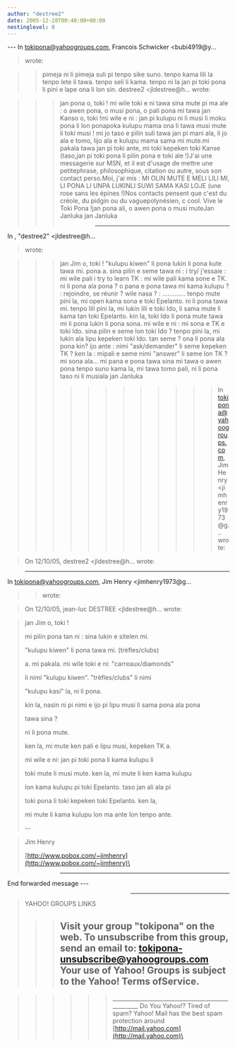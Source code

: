 ```yaml
---
author: "destree2"
date: 2005-12-28T00:40:00+00:00
nestinglevel: 0
---
```

\---
 In [tokipona@yahoogroups.com](mailto://tokipona@yahoogroups.com), Francois Schwicker <bubi4919@y...
>wrote:

>> pimeja ni li pimeja suli pi tenpo sike suno.
> tenpo kama lili la tenpo lete li tawa. tenpo seli li kama.
> tenpo ni la jan pi toki pona li pini e lape ona li lon sin.
>> destree2 <jldestree@h...
> wrote:

>>> jan pona o, toki !
>> mi wile toki e ni tawa sina mute pi ma ale : o awen pona, o musi
> pona, o pali pona
>> mi tawa
>jan Kanso o, toki !mi wile e ni : jan pi kulupu ni li musi li moku pona li lon ponapoka kulupu mama ona li tawa musi mute li toki musi ! mi jo taso e pilin suli tawa jan pi mani ala, li jo ala e tomo, lijo ala e kulupu mama sama mi mute.mi pakala tawa jan pi toki ante, mi toki kepeken toki Kanse (taso,jan pi toki pona li pilin pona e toki ale !)J'ai une messagerie sur MSN, et il est d'usage de mettre une petitephrase, philosophique, citation ou autre, sous son contact perso.Moi, j'ai mis : MI OLIN MUTE E MELI LILI MI, LI PONA LI UNPA LUKINLI SUWI SAMA KASI LOJE (une rose sans les épines !)Nos contacts pensent que c'est du créole, du pidgin ou du vaguepolynésien, c cool. Vive le Toki Pona !jan pona ali, o awen pona o musi muteJan Janluka
> jan Janluka
>>>>> ---
 In , "destree2" <jldestree@h...
> wrote:

>>> jan Jim o, toki !
>> "kulupu kiwen" li pona lukin li pona kute tawa mi. pona a.
>> sina pilin e seme tawa ni : i try/ j'essaie : mi wile pali
>> i try to learn TK : mi wile pali kama sone e TK. ni li pona ala
> pona ?
>> o pana e pona tawa mi
>> kama kulupu ? : rejoindre, se réunir ?
> wile nasa ? : .............
>> tenpo mute pini la, mi open kama sona e toki Epelanto. ni li pona
> tawa mi.
> tenpo lili pini la, mi lukin lili e toki Ido, li sama mute li kama
> tan toki Epelanto.
> kin la, toki Ido li pona mute tawa mi li pona lukin li pona sona.
>> mi wile e ni : mi sona e TK e toki Ido.
>> sina pilin e seme lon toki Ido ?
>> tenpo pini la, mi lukin ala lipu kepeken toki Ido. tan seme ?
> ona li pona ala pona kin?
>> ijo ante : nimi "ask/demander" li seme kepeken TK ? ken la : mipali
> e seme
> nimi "answer" li seme lon TK ? mi sona ala...
>> mi pana e pona tawa sina
>> mi tawa
>> o awen pona
>> tenpo suno kama la, mi tawa tomo pali, ni li pona taso ni li musiala
>> jan Janluka
>>>>>>>>>>>> In [tokipona@yahoogroups.com](mailto://tokipona@yahoogroups.com), Jim Henry <jimhenry1973@g...
> wrote:

> 
>> 
> On 12/10/05, destree2 <jldestree@h...
> wrote:

> 
> 
> ---
 In [tokipona@yahoogroups.com](mailto://tokipona@yahoogroups.com), Jim Henry <jimhenry1973@g...
>> wrote:

> 
> 
> 
>> 
> 
> 
> On 12/10/05, jean-luc DESTREE <jldestree@h...
> wrote:

> 
> 
> 
>> 
> 
>> 
> 
> jan Jim o, toki !
> 
> 
>> 
> 
> mi pilin pona tan ni : sina lukin e sitelen mi.
> 
> 
>> 
> 
> "kulupu kiwen" li pona tawa mi. (trèfles/clubs)
> 
>> 
> a. mi pakala. mi wile toki e ni: "carreaux/diamonds"
> 
> li nimi "kulupu kiwen". "trèfles/clubs" li nimi
> 
> "kulupu kasi" la, ni li pona.
> 
>> 
> 
> kin la, nasin ni pi nimi e ijo pi lipu musi li sama pona ala
> pona
> 
> 
> tawa sina ?
> 
>> 
> ni li pona mute.
> 
>> 
> 
> ken la, mi mute ken pali e lipu musi, kepeken TK a.
> 
>> 
> mi wile e ni: jan pi toki pona li kama kulupu li
> 
> toki mute li musi mute. ken la, mi mute li ken kama kulupu
> 
> lon kama kulupu pi toki Epelanto. taso jan ali ala pi
> 
> toki pona li toki kepeken toki Epelanto. ken la,
> 
> mi mute li kama kulupu lon ma ante lon tenpo ante.
> 
>> 
> --

> 
> Jim Henry
> 
> [http://www.pobox.com/~jimhenry](http://www.pobox.com/~jimhenry)\
> 
>>> ---
 End forwarded message ---

>>>>>>> ---------------------------------

> YAHOO! GROUPS LINKS
>>> Visit your group "tokipona" on the web.
>> To unsubscribe from this group, send an email to:
> [tokipona-unsubscribe@yahoogroups.com](mailto://tokipona-unsubscribe@yahoogroups.com)\
>> Your use of Yahoo! Groups is subject to the Yahoo! Terms ofService.
>>> ---------------------------------

>>>>>> \_\_\_\_\_\_\_\_\_\_\_\_\_\_\_\_\_\_\_\_\_\_\_\_\_\_\_\_\_\_\_\_\_\_\_\_\_\_\_\_\_\_\_\_\_\_\_\_\_\_
> Do You Yahoo!?
> Tired of spam? Yahoo! Mail has the best spam protection around
> [http://mail.yahoo.com](http://mail.yahoo.com)\
>